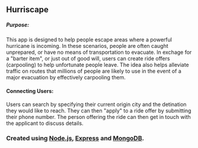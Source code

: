 Hurriscape
------


##### Purpose:
This app is designed to help people escape areas where a powerful hurricane is incoming. In these scenarios, people are often caught unprepared, or have no means of transportation to evacuate. In exchage for a "barter item", or just out of good will, users can create ride offers (carpooling) to help unfortunate people leave. The idea also helps alleviate traffic on routes that millions of people are likely to use in the event of a major evacuation by effectively carpooling them.

#### Connecting Users:

Users can search by specifying their current origin city and the detination they would like to reach. They can then "apply" to a ride offer by submitting their phone number. The person offering the ride can then get in touch with the applicant to discuss details.


### Created using [Node.js](https://nodejs.org), [Express](https://expressjs.com/) and [MongoDB](https://www.mongodb.com/).
